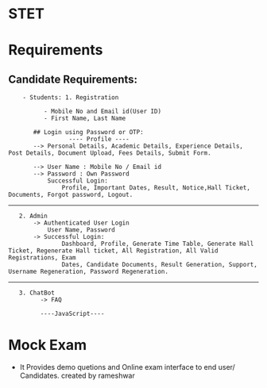# STET

# Requirements

## Candidate Requirements:

        - Students: 1. Registration

              - Mobile No and Email id(User ID)
              - First Name, Last Name

           ## Login using Password or OTP:
                     ---- Profile ----
           --> Personal Details, Academic Details, Experience Details, Post Details, Document Upload, Fees Details, Submit Form.

           --> User Name : Mobile No / Email id
           --> Password : Own Password
               Successful Login:
                   Profile, Important Dates, Result, Notice,Hall Ticket, Documents, Forgot password, Logout.

---

       2. Admin
           -> Authenticated User Login
               User Name, Password
           -> Successful Login:
                   Dashboard, Profile, Generate Time Table, Generate Hall Ticket, Regenerate Hall ticket, All Registration, All Valid Registrations, Exam
                   Dates, Candidate Documents, Result Generation, Support, Username Regeneration, Password Regeneration.

---

       3. ChatBot
             -> FAQ

             ----JavaScript----


# Mock Exam

- It Provides demo quetions and Online exam interface to end user/ Candidates.
  created by rameshwar
